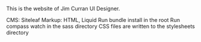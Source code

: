 This is the website of Jim Curran UI Designer.

CMS: Siteleaf
Markup: HTML, Liquid
Run bundle install in the root
Run compass watch in the sass directory
CSS files are written to the stylesheets directory
